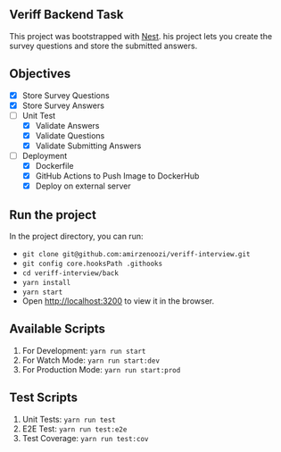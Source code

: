 ## Veriff Backend Task

This project was bootstrapped with [Nest](https://github.com/nestjs/nest).
his project lets you create the survey questions and store the submitted answers.

## Objectives

- [x] Store Survey Questions
- [x] Store Survey Answers
- [ ] Unit Test
    - [x] Validate Answers
    - [x] Validate Questions
    - [x] Validate Submitting Answers
- [ ] Deployment
    - [x] Dockerfile
    - [x] GitHub Actions to Push Image to DockerHub
    - [x] Deploy on external server

## Run the project

In the project directory, you can run:
- ``` git clone git@github.com:amirzenoozi/veriff-interview.git ```
- ``` git config core.hooksPath .githooks ```
- ``` cd veriff-interview/back ```
- ``` yarn install ```
- ``` yarn start ```
- Open [http://localhost:3200](http://localhost:3000) to view it in the browser.

## Available Scripts

1. For Development: `yarn run start`
2. For Watch Mode: `yarn run start:dev`
3. For Production Mode: `yarn run start:prod`

## Test Scripts

1. Unit Tests: `yarn run test`
2. E2E Test: `yarn run test:e2e`
3. Test Coverage: `yarn run test:cov`
